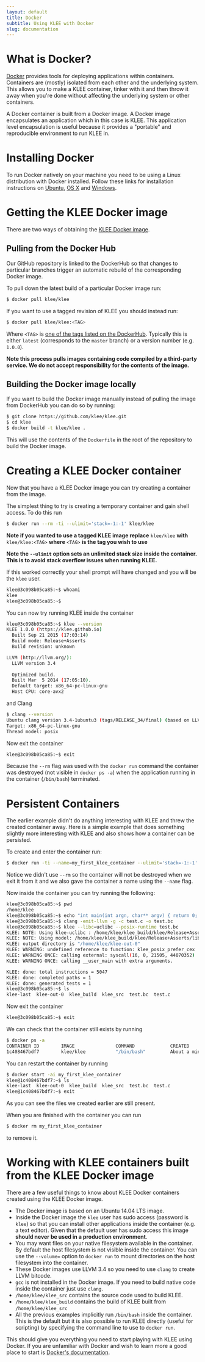 ```yaml
---
layout: default
title: Docker
subtitle: Using KLEE with Docker
slug: documentation
---
```

# What is Docker?

[Docker](https://www.docker.com/) provides tools for deploying applications within containers. Containers are (mostly) isolated from each other and the underlying system. This allows you to make a KLEE container, tinker with it and then throw it away when you're done without affecting the underlying system or other containers.

A Docker container is built from a Docker image. A Docker image encapsulates an application which in this case is KLEE. This application level encapsulation is useful because it provides a "portable" and reproducible environment to run KLEE in.

# Installing Docker

To run Docker natively on your machine you need to be using a Linux distribution with Docker installed.   Follow these links for installation instructions on [Ubuntu](https://docs.docker.com/installation/ubuntulinux/), [OS X](https://docs.docker.com/installation/mac/) and [Windows](https://docs.docker.com/installation/windows/).


# Getting the KLEE Docker image

There are two ways of obtaining the [KLEE Docker image](https://hub.docker.com/r/klee/klee/).

## Pulling from the Docker Hub

Our GitHub repository is linked to the DockerHub so that changes to particular branches trigger an automatic rebuild of the corresponding Docker image.

To pull down the latest build of a particular Docker image run:

```bash
$ docker pull klee/klee
```

If you want to use a tagged revision of KLEE you should instead run:

```bash
$ docker pull klee/klee:<TAG>
```

Where ``<TAG>`` is [one of the tags listed on the DockerHub](https://hub.docker.com/r/klee/klee/tags/). Typically this is either ``latest`` (corresponds to the ``master`` branch) or a version number (e.g. ``1.0.0``).

**Note this process pulls images containing code compiled by a third-party service. We do not accept responsibility for the contents of the image.**

## Building the Docker image locally

If you want to build the Docker image manually instead of pulling the image from DockerHub you can do so by running:

```bash
$ git clone https://github.com/klee/klee.git
$ cd klee
$ docker build -t klee/klee .
```

This will use the contents of the ``Dockerfile`` in the root of the repository to build the Docker image.

# Creating a KLEE Docker container

Now that you have a KLEE Docker image you can try creating a container from the image.

The simplest thing to try is creating a temporary container and gain shell access. To do this run

```bash
$ docker run --rm -ti --ulimit='stack=-1:-1' klee/klee
```

**Note if you wanted to use a tagged KLEE image replace** ``klee/klee`` **with** ``klee/klee:<TAG>`` **where** ``<TAG>`` **is the tag you wish to use**

**Note the ``--ulimit`` option sets an unlimited stack size inside the container. This is to avoid stack overflow issues when running KLEE.**

If this worked correctly your shell prompt will have changed and you will be the ``klee`` user.

```bash
klee@3c098b05ca85:~$ whoami
klee
klee@3c098b05ca85:~$
```

You can now try running KLEE inside the container

```bash
klee@3c098b05ca85:~$ klee --version
KLEE 1.0.0 (https://klee.github.io)
  Built Sep 21 2015 (17:03:14)
  Build mode: Release+Asserts
  Build revision: unknown

LLVM (http://llvm.org/):
  LLVM version 3.4
  
  Optimized build.
  Built Mar  5 2014 (17:05:10).
  Default target: x86_64-pc-linux-gnu
  Host CPU: core-avx2
```

and Clang

```bash
$ clang --version
Ubuntu clang version 3.4-1ubuntu3 (tags/RELEASE_34/final) (based on LLVM 3.4)
Target: x86_64-pc-linux-gnu
Thread model: posix
```

Now exit the container

```bash
klee@3c098b05ca85:~$ exit
```

Because the ``--rm`` flag was used with the ``docker run`` command the container was destroyed (not visible in ``docker ps -a``) when the application running in the container (``/bin/bash``) terminated.


# Persistent Containers

The earlier example didn't do anything interesting with KLEE and threw the created container away. Here is a simple
example that does something slightly more interesting with KLEE and also shows how a container can be persisted.

To create and enter the container run:

```bash
$ docker run -ti --name=my_first_klee_container --ulimit='stack=-1:-1' klee/klee
```

Notice we didn't use ``--rm`` so the container will not be destroyed when we exit it from it and we also gave the container a name using the ``--name`` flag.

Now inside the container you can try running the following:

```bash
klee@3c098b05ca85:~$ pwd
/home/klee
klee@3c098b05ca85:~$ echo "int main(int argn, char** argv) { return 0; }" > test.c
klee@3c098b05ca85:~$ clang -emit-llvm -g -c test.c -o test.bc
klee@3c098b05ca85:~$ klee --libc=uclibc --posix-runtime test.bc
KLEE: NOTE: Using klee-uclibc : /home/klee/klee_build/klee/Release+Asserts/lib/klee-uclibc.bca
KLEE: NOTE: Using model: /home/klee/klee_build/klee/Release+Asserts/lib/libkleeRuntimePOSIX.bca
KLEE: output directory is "/home/klee/klee-out-0"
KLEE: WARNING: undefined reference to function: klee_posix_prefer_cex
KLEE: WARNING ONCE: calling external: syscall(16, 0, 21505, 44070352)
KLEE: WARNING ONCE: calling __user_main with extra arguments.

KLEE: done: total instructions = 5047
KLEE: done: completed paths = 1
KLEE: done: generated tests = 1
klee@3c098b05ca85:~$ ls
klee-last  klee-out-0  klee_build  klee_src  test.bc  test.c
```

Now exit the container

```bash
klee@3c098b05ca85:~$ exit
```

We can check that the container still exists by running

```bash
$ docker ps -a
CONTAINER ID        IMAGE               COMMAND             CREATED              STATUS                     PORTS               NAMES
1c408467bdf7        klee/klee           "/bin/bash"         About a minute ago   Exited (0) 2 seconds ago                       my_first_klee_container
```

You can restart the container by running

```bash
$ docker start -ai my_first_klee_container
klee@1c408467bdf7:~$ ls
klee-last  klee-out-0  klee_build  klee_src  test.bc  test.c
klee@1c408467bdf7:~$ exit
```

As you can see the files we created earlier are still present.

When you are finished with the container you can run

```bash
$ docker rm my_first_klee_container
```

to remove it.

# Working with KLEE containers built from the KLEE Docker image

There are a few useful things to know about KLEE Docker containers created using the KLEE Docker image.

* The Docker image is based on an Ubuntu 14.04 LTS image.
* Inside the Docker image the ``klee`` user has sudo access (password is ``klee``) so that you can install other applications inside the container (e.g. a text editor). Given that the default user has sudo access this image **should never be used in a production environment**.
* You may want files on your native filesystem available in the container. By default the host filesystem is not visible inside the container.  You can use the ``--volume=`` option to ``docker run`` to mount directories on the host filesystem into the container.
* These Docker images use LLVM 3.4 so you need to use ``clang`` to create LLVM bitcode.
* ``gcc`` is not installed in the Docker image. If you need to build native code inside the container just use ``clang``.
* ``/home/klee/klee_src`` contains the source code used to build KLEE.
* ``/home/klee/klee_build`` contains the build of KLEE built from ``/home/klee/klee_src``
* All the previous examples implicitly run ``/bin/bash`` inside the container. This is the default but it is also possible to run KLEE directly (useful for scripting) by specifying the command line to use to ``docker run``.

This should give you everything you need to start playing with KLEE using Docker. If you are unfamiliar with Docker and wish to learn more a good place to start is [Docker's documentation](https://docs.docker.com/).
